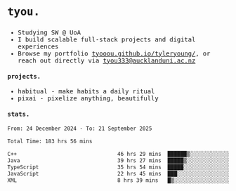 ## <samp><h3>tyou.</h3></samp>
<samp>
   
   - Studying SW @ UoA
   - I build scalable full-stack projects and digital experiences
   - Browse my portfolio [tyooou.github.io/tyleryoung/](http://tyooou.github.io/tyleryoung/), or reach out directly via [tyou333@aucklanduni.ac.nz](mailto:tyou333@aucklanduni.ac.nz)

#### projects.
- habitual - make habits a daily ritual
- pixai - pixelize anything, beautifully

#### stats.
  <!--START_SECTION:waka-->

```txt
From: 24 December 2024 - To: 21 September 2025

Total Time: 183 hrs 56 mins

C++                                46 hrs 29 mins  ██████▒░░░░░░░░░░░░░░░░░░   25.14 %
Java                               39 hrs 27 mins  █████▒░░░░░░░░░░░░░░░░░░░   21.34 %
TypeScript                         35 hrs 54 mins  █████░░░░░░░░░░░░░░░░░░░░   19.42 %
JavaScript                         22 hrs 45 mins  ███░░░░░░░░░░░░░░░░░░░░░░   12.31 %
XML                                8 hrs 39 mins   █▒░░░░░░░░░░░░░░░░░░░░░░░   04.68 %
```

<!--END_SECTION:waka-->
</samp>

